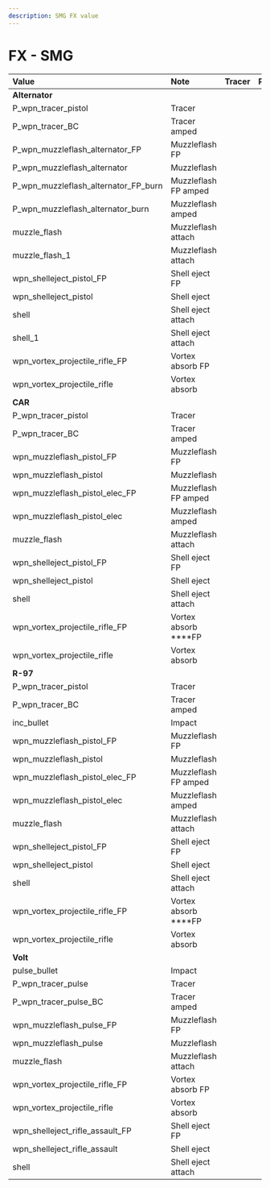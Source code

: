 ```yaml
---
description: SMG FX value
---
```


# FX - SMG

| Value | Note | Tracer | Projectile |
| :--- | :--- | :--- | :--- |
| **Alternator** |  |  |  |
| P\_wpn\_tracer\_pistol | Tracer |  |  |
| P\_wpn\_tracer\_BC | Tracer amped |  |  |
| P\_wpn\_muzzleflash\_alternator\_FP | Muzzleflash FP |  |  |
| P\_wpn\_muzzleflash\_alternator | Muzzleflash |  |  |
| P\_wpn\_muzzleflash\_alternator\_FP\_burn | Muzzleflash FP amped |  |  |
| P\_wpn\_muzzleflash\_alternator\_burn | Muzzleflash amped |  |  |
| muzzle\_flash | Muzzleflash attach |  |  |
| muzzle\_flash\_1 | Muzzleflash attach |  |  |
| wpn\_shelleject\_pistol\_FP | Shell eject FP |  |  |
| wpn\_shelleject\_pistol | Shell eject |  |  |
| shell | Shell eject attach |  |  |
| shell\_1 | Shell eject attach |  |  |
| wpn\_vortex\_projectile\_rifle\_FP | Vortex absorb FP |  |  |
| wpn\_vortex\_projectile\_rifle | Vortex absorb |  |  |
| **CAR** |  |  |  |
| P\_wpn\_tracer\_pistol | Tracer |  |  |
| P\_wpn\_tracer\_BC | Tracer amped |  |  |
| wpn\_muzzleflash\_pistol\_FP | Muzzleflash FP |  |  |
| wpn\_muzzleflash\_pistol | Muzzleflash |  |  |
| wpn\_muzzleflash\_pistol\_elec\_FP | Muzzleflash FP amped |  |  |
| wpn\_muzzleflash\_pistol\_elec | Muzzleflash amped |  |  |
| muzzle\_flash | Muzzleflash attach |  |  |
| wpn\_shelleject\_pistol\_FP | Shell eject FP |  |  |
| wpn\_shelleject\_pistol | Shell eject |  |  |
| shell | Shell eject attach |  |  |
| wpn\_vortex\_projectile\_rifle\_FP | Vortex absorb ****FP |  |  |
| wpn\_vortex\_projectile\_rifle | Vortex absorb |  |  |
| **R-97** |  |  |  |
| P\_wpn\_tracer\_pistol | Tracer |  |  |
| P\_wpn\_tracer\_BC | Tracer amped |  |  |
| inc\_bullet | Impact |  |  |
| wpn\_muzzleflash\_pistol\_FP | Muzzleflash FP |  |  |
| wpn\_muzzleflash\_pistol | Muzzleflash |  |  |
| wpn\_muzzleflash\_pistol\_elec\_FP | Muzzleflash FP amped |  |  |
| wpn\_muzzleflash\_pistol\_elec | Muzzleflash amped |  |  |
| muzzle\_flash | Muzzleflash attach |  |  |
| wpn\_shelleject\_pistol\_FP | Shell eject FP |  |  |
| wpn\_shelleject\_pistol | Shell eject |  |  |
| shell | Shell eject attach |  |  |
| wpn\_vortex\_projectile\_rifle\_FP | Vortex absorb ****FP |  |  |
| wpn\_vortex\_projectile\_rifle | Vortex absorb |  |  |
| **Volt** |  |  |  |
| pulse\_bullet | Impact |  |  |
| P\_wpn\_tracer\_pulse | Tracer |  |  |
| P\_wpn\_tracer\_pulse\_BC | Tracer amped |  |  |
| wpn\_muzzleflash\_pulse\_FP | Muzzleflash FP |  |  |
| wpn\_muzzleflash\_pulse | Muzzleflash |  |  |
| muzzle\_flash | Muzzleflash attach |  |  |
| wpn\_vortex\_projectile\_rifle\_FP | Vortex absorb FP |  |  |
| wpn\_vortex\_projectile\_rifle | Vortex absorb |  |  |
| wpn\_shelleject\_rifle\_assault\_FP | Shell eject FP |  |  |
| wpn\_shelleject\_rifle\_assault | Shell eject |  |  |
| shell | Shell eject attach |  |  |


